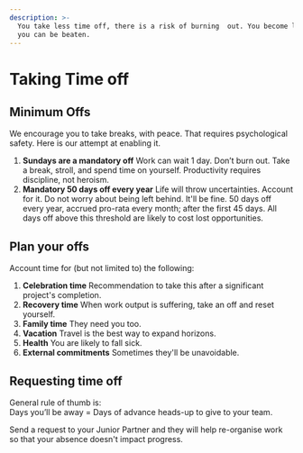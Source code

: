 ```yaml
---
description: >-
  You take less time off, there is a risk of burning  out. You become lazy, and
  you can be beaten.
---
```


# Taking Time off

## Minimum Offs

We encourage you to take breaks, with peace. That requires psychological safety. Here is our attempt at enabling it.

1. **Sundays are a mandatory off** Work can wait 1 day. Don’t burn out. Take a break, stroll, and spend time on yourself.   Productivity requires discipline, not heroism. 
2. **Mandatory 50 days off every year** Life will throw uncertainties. Account for it. Do not worry about being left behind. It'll be fine.  50 days off every year, accrued pro-rata every month; after the first 45 days. All days off above this threshold are likely to cost lost opportunities.

## Plan your offs

Account time for \(but not limited to\) the following:

1. **Celebration time** Recommendation to take this after a significant project's completion.
2. **Recovery time** When work output is suffering, take an off and reset yourself. 
3. **Family time** They need you too. 
4. **Vacation** Travel is the best way to expand horizons.
5. **Health** You are likely to fall sick. 
6. **External commitments** Sometimes they'll be unavoidable.

## Requesting time off

General rule of thumb is:  
Days you’ll be away = Days of advance heads-up to give to your team.

Send a request to your Junior Partner and they will help re-organise work so that your absence doesn't impact progress.

